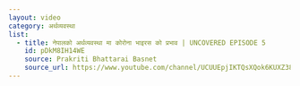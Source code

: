 ```yaml
---
layout: video
category: अर्थव्यवस्था
list:
  - title: नेपालको अर्थव्यवस्था मा कोरोना भाइरस को प्रभाव | UNCOVERED EPISODE 5
    id: pDkM8IH14WE
    source: Prakriti Bhattarai Basnet
    source_url: https://www.youtube.com/channel/UCUUEpjIKTQsXQok6KUXZ38Q
---
```

